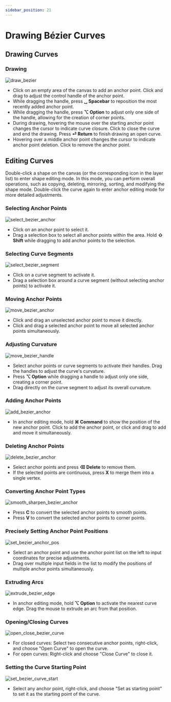 ```yaml
---
sidebar_position: 21
---
```


# Drawing Bézier Curves

## Drawing Curves

### Drawing

![draw_bezier](./img/bezierCurve/draw_bezier.gif)

- Click on an empty area of the canvas to add an anchor point. Click and drag to adjust the control handle of the anchor point.
- While dragging the handle, press **␣ Spacebar** to reposition the most recently added anchor point.
- While dragging the handle, press **⌥ Option** to adjust only one side of the handle, allowing for the creation of corner points.
- During drawing, hovering the mouse over the starting anchor point changes the cursor to indicate curve closure. Click to close the curve and end the drawing. Press **⏎ Return** to finish drawing an open curve.
- Hovering over a middle anchor point changes the cursor to indicate anchor point deletion. Click to remove the anchor point.

## Editing Curves

Double-click a shape on the canvas (or the corresponding icon in the layer list) to enter shape editing mode. In this mode, you can perform overall operations, such as copying, deleting, mirroring, sorting, and modifying the shape mode. Double-click the curve again to enter anchor editing mode for more detailed adjustments.

### Selecting Anchor Points

![select_bezier_anchor](./img/bezierCurve/select_bezier_anchor.gif)

- Click on an anchor point to select it.
- Drag a selection box to select all anchor points within the area. Hold **⇧ Shift** while dragging to add anchor points to the selection.

### Selecting Curve Segments

![select_bezier_segment](./img/bezierCurve/select_bezier_segment.gif)

- Click on a curve segment to activate it.
- Drag a selection box around a curve segment (without selecting anchor points) to activate it.

### Moving Anchor Points

![move_bezier_anchor](./img/bezierCurve/move_bezier_anchor.gif)

- Click and drag an unselected anchor point to move it directly.
- Click and drag a selected anchor point to move all selected anchor points simultaneously.

### Adjusting Curvature

![move_bezier_handle](./img/bezierCurve/move_bezier_handle.gif)

- Select anchor points or curve segments to activate their handles. Drag the handles to adjust the curve's curvature.
- Press **⌥ Option** while dragging a handle to adjust only one side, creating a corner point.
- Drag directly on the curve segment to adjust its overall curvature.

### Adding Anchor Points

![add_bezier_anchor](./img/bezierCurve/add_bezier_anchor.gif)

- In anchor editing mode, hold **⌘ Command** to show the position of the new anchor point. Click to add the anchor point, or click and drag to add and move it simultaneously.

### Deleting Anchor Points

![delete_bezier_anchor](./img/bezierCurve/delete_bezier_anchor.gif)

- Select anchor points and press **⌫ Delete** to remove them.
- If the selected points are continuous, press **X** to merge them into a single vertex.

### Converting Anchor Point Types

![smooth_sharpen_bezier_anchor](./img/bezierCurve/smooth_sharpen_bezier_anchor.gif)

- Press **C** to convert the selected anchor points to smooth points.
- Press **V** to convert the selected anchor points to corner points.

### Precisely Setting Anchor Point Positions

![set_bezier_anchor_pos](./img/bezierCurve/set_bezier_anchor_pos.gif)

- Select an anchor point and use the anchor point list on the left to input coordinates for precise adjustments.
- Drag over multiple input fields in the list to modify the positions of multiple anchor points simultaneously.

### Extruding Arcs

![extrude_bezier_edge](./img/bezierCurve/extrude_bezier_edge.gif)

- In anchor editing mode, hold **⌥ Option** to activate the nearest curve edge. Drag the mouse to extrude an arc from that position.

### Opening/Closing Curves

![open_close_bezier_curve](./img/bezierCurve/open_close_bezier_curve.gif)

- For closed curves: Select two consecutive anchor points, right-click, and choose "Open Curve" to open the curve.
- For open curves: Right-click and choose "Close Curve" to close it.

### Setting the Curve Starting Point

![set_bezier_curve_start](./img/bezierCurve/set_bezier_curve_start.gif)

- Select any anchor point, right-click, and choose "Set as starting point" to set it as the starting point of the curve.
